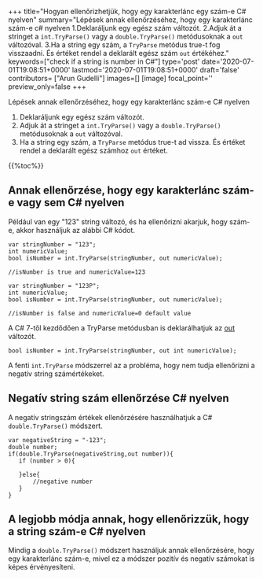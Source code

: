 +++
title="Hogyan ellenőrizhetjük, hogy egy karakterlánc egy szám-e C# nyelven"
summary="Lépések annak ellenőrzéséhez, hogy egy karakterlánc szám-e c# nyelven 1.Deklaráljunk egy egész szám változót. 2.Adjuk át a stringet a `int.TryParse()` vagy a `double.TryParse()` metódusoknak a `out` változóval. 3.Ha a string egy szám, a `TryParse` metódus true-t fog visszaadni. És értéket rendel a deklarált egész szám `out` értékéhez."
keywords=["check if a string is number in C#"]
type='post'
date='2020-07-01T19:08:51+0000'
lastmod='2020-07-01T19:08:51+0000'
draft='false'
contributors= ["Arun Gudelli"]
images=[]
[image]
focal_point=''
preview_only=false
+++

Lépések annak ellenőrzéséhez, hogy egy karakterlánc szám-e C# nyelven

1. Deklaráljunk egy egész szám változót.
2. Adjuk át a stringet a `int.TryParse()` vagy a `double.TryParse()` metódusoknak a `out` változóval.
3. Ha a string egy szám, a `TryParse` metódus true-t ad vissza. És értéket rendel a deklarált egész számhoz `out` értéket.

{{%toc%}}

## Annak ellenőrzése, hogy egy karakterlánc szám-e vagy sem C# nyelven 

Például van egy "123" string változó, és ha ellenőrizni akarjuk, hogy szám-e, akkor használjuk az alábbi C# kódot.

```
var stringNumber = "123";
int numericValue;
bool isNumber = int.TryParse(stringNumber, out numericValue);

//isNumber is true and numericValue=123

var stringNumber = "123P";
int numericValue;
bool isNumber = int.TryParse(stringNumber, out numericValue);

//isNumber is false and numericValue=0 default value

```

A C# 7-től kezdődően a TryParse metódusban is deklarálhatjuk az [out](https://www.arungudelli.com/tutorial/c-sharp/difference-between-ref-and-out-parameters-in-c-sharp/) változót.

```
bool isNumber = int.TryParse(stringNumber, out int numericValue);

```

A fenti `int.TryParse` módszerrel az a probléma, hogy nem tudja ellenőrizni a negatív string számértékeket.

## Negatív string szám ellenőrzése C# nyelven 

A negatív stringszám értékek ellenőrzésére használhatjuk a C# `double.TryParse()` módszert.

```
var negativeString = "-123";
double number;
if(double.TryParse(negativeString,out number)){
   if (number > 0){

   }else{
       //negative number 
   }   
}
```

## A legjobb módja annak, hogy ellenőrizzük, hogy a string szám-e C# nyelven 

Mindig a `double.TryParse()` módszert használjuk annak ellenőrzésére, hogy egy karakterlánc szám-e, mivel ez a módszer pozitív és negatív számokat is képes érvényesíteni.
